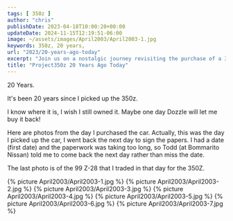 ```yaml
---
tags: [ 350z ]
author: "chris"
publishDate: 2023-04-18T10:00:20+00:00
updateDate: 2024-11-15T12:19:51-06:00
image: ~/assets/images/April2003/April2003-1.jpg
keywords: 350z, 20 years,
url: "2023/20-years-ago-today"
excerpt: "Join us on a nostalgic journey revisiting the purchase of a 350z 20 years ago, paired with vivid photos and memories."
title: "Project350z 20 Years Ago Today"
---
```


20 Years.

It's been 20 years since I picked up the 350z.

I know where it is, I wish I still owned it. Maybe one day Dozzle will let me buy it back!

Here are photos from the day I purchased the car. Actually, this was the day I picked up the car, I went back the next day to sign the papers. I had a date (first date) and the paperwork was taking too long, so Todd (at Bommarito Nissan) told me to come back the next day rather than miss the date.

The last photo is of the 99 Z-28 that I traded in that day for the 350Z.

{% picture April2003/April2003-1.jpg %}
{% picture April2003/April2003-2.jpg %}
{% picture April2003/April2003-3.jpg %}
{% picture April2003/April2003-4.jpg %}
{% picture April2003/April2003-5.jpg %}
{% picture April2003/April2003-6.jpg %}
{% picture April2003/April2003-7.jpg %}
